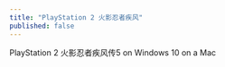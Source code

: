 ```yaml
---
title: "PlayStation 2 火影忍者疾风"
published: false
---
```

PlayStation 2 火影忍者疾风传5 on Windows 10 on a Mac

